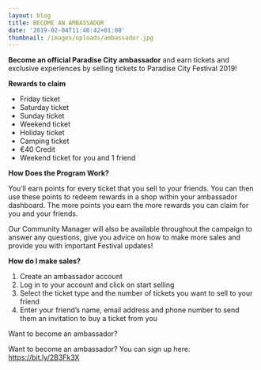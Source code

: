 ```yaml
---
layout: blog
title: BECOME AN AMBASSADOR
date: '2019-02-04T11:40:42+01:00'
thumbnail: /images/uploads/ambassador.jpg
---
```

**Become an official Paradise City ambassador** and earn tickets and exclusive experiences by selling tickets to Paradise City Festival 2019!

**Rewards to claim**

* Friday ticket
* Saturday ticket
* Sunday ticket
* Weekend ticket
* Holiday ticket
* Camping ticket
* €40 Credit
* Weekend ticket for you and 1 friend

**How Does the Program Work?**

You’ll earn points for every ticket that you sell to your friends. You can then use these points to redeem rewards in a shop within your ambassador dashboard. The more points you earn the more rewards you can claim for you and your friends. 

Our Community Manager will also be available throughout the campaign to answer any questions, give you advice on how to make more sales and provide you with important Festival updates!

**How do I make sales?**

1. Create an ambassador account 
2. Log in to your account and click on start selling
3. Select the ticket type and the number of tickets you want to sell to your friend
4. Enter your friend’s name, email address and phone number to send them an invitation to buy a ticket from you

Want to become an ambassador? 

Want to become an ambassador? You can sign up here: https://bit.ly/2B3Fk3X
